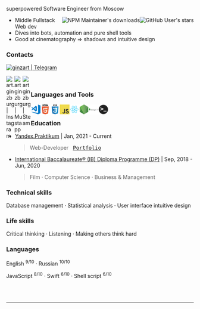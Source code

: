 superpowered Software Engineer from Moscow

<img align="right" alt="GitHub User's stars" src="https://img.shields.io/github/stars/artginzburg?style=social">
<a href="https://www.npmjs.com/~artginzburg"><img align="right" alt="NPM Maintainer's downloads" src="https://img.shields.io/endpoint?style=social&url=https://artginzburg.runkit.io/npmstalk/branches/master"></a>

* Middle Fullstack Web dev
* Dives into bots, automation and pure shell tools
* Good at cinematography => shadows and intuitive design

### Contacts

[<img title="ginzart | Telegram" src="https://img.shields.io/static/v1?style=flat&message=ginzart&color=black&labelColor=rgba(0,0,0,0)&logo=telegram&label=">][telegram]

[<img align="left" width="22px" title="art.ginzburg | Instagram" src="https://i.dlpng.com/static/png/6533778_preview.png">][instagram]
[<img align="left" width="22px" title="artginzburg | Mustapp" src="https://mustapp.com/static/images/logo_icon.svg">][mustapp]
[<img align="left" width="22px" title="artginzburg | Steam" src="https://toppng.com/public/uploads/thumbnail/ow-white-steam-icon-115629259929xjnhjlwag.png">][steam]

<br>

### Languages and Tools

[<img align="left" title="Visual Studio Code" width="26px" src="https://raw.githubusercontent.com/github/explore/80688e429a7d4ef2fca1e82350fe8e3517d3494d/topics/visual-studio-code/visual-studio-code.png">][vscode]
[<img align="left" title="HTML5" width="26px" src="https://raw.githubusercontent.com/github/explore/80688e429a7d4ef2fca1e82350fe8e3517d3494d/topics/html/html.png">][html]
[<img align="left" title="CSS3" width="26px" src="https://raw.githubusercontent.com/github/explore/80688e429a7d4ef2fca1e82350fe8e3517d3494d/topics/css/css.png">][css]
[<img align="left" title="JavaScript" width="26px" src="https://raw.githubusercontent.com/github/explore/80688e429a7d4ef2fca1e82350fe8e3517d3494d/topics/javascript/javascript.png">][js]
[<img align="left" title="React" width="26px" src="https://raw.githubusercontent.com/github/explore/80688e429a7d4ef2fca1e82350fe8e3517d3494d/topics/react/react.png">][react]
[<img align="left" title="Node.js" width="26px" src="https://raw.githubusercontent.com/github/explore/80688e429a7d4ef2fca1e82350fe8e3517d3494d/topics/nodejs/nodejs.png">][nodejs]
[<img align="left" title="MongoDB" width="26px" src="https://raw.githubusercontent.com/github/explore/80688e429a7d4ef2fca1e82350fe8e3517d3494d/topics/mongodb/mongodb.png">][mongo]
<img align="left" title="ShellScript" width="26px" src="https://raw.githubusercontent.com/github/explore/80688e429a7d4ef2fca1e82350fe8e3517d3494d/topics/terminal/terminal.png">

<br>

### Education

* [Yandex.Praktikum][yapraktikum] | Jan, 2021 - Current

  > Web-Developer &nbsp; <kbd>[Portfolio][yapraktikum-webdev-portfolio]</kbd>

* [International Baccalaureate® (IB) Diploma Programme (DP)][ibdp] | Sep, 2018 - Jun, 2020

  > Film · Computer Science · Business & Management

### Technical skills

Database management · Statistical analysis · User interface intuitive design

### Life skills

Critical thinking · Listening · Making others think hard

### Languages

English <sup>9/10</sup> · Russian <sup>10/10</sup>

JavaScript <sup>8/10</sup> · Swift <sup>6/10</sup> · Shell script <sup>6/10</sup>

<br>
<br>

---

[instagram]: https://www.instagram.com/art.ginzburg/
[steam]: https://steamcommunity.com/id/artginzburg
[telegram]: https://t.me/ginzart
[mustapp]: https://mustapp.com/@artginzburg
[vscode]: https://code.visualstudio.com/
[html]: https://ru.wikipedia.org/wiki/HTML5
[css]: https://ru.wikipedia.org/wiki/CSS
[js]: https://www.javascript.com/
[react]: https://reactjs.org/
[nodejs]: https://nodejs.org/en/
[mongo]: https://www.mongodb.com/
[yapraktikum]: https://praktikum.yandex.ru/
[yapraktikum-webdev-portfolio]: https://github.com/artginzburg/yandex.praktikum-portfolio
[ibdp]: https://www.ibo.org/programmes/diploma-programme/
